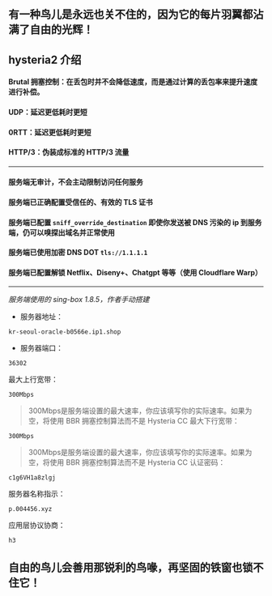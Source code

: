 ## 有一种鸟儿是永远也关不住的，因为它的每片羽翼都沾满了自由的光辉！


## hysteria2 介绍
#### Brutal 拥塞控制：在丢包时并不会降低速度，而是通过计算的丢包率来提升速度进行补偿。
#### UDP：延迟更低耗时更短
#### 0RTT：延迟更低耗时更短
#### HTTP/3：伪装成标准的 HTTP/3 流量
---------
#### 服务端无审计，不会主动限制访问任何服务
#### 服务端已正确配置受信任的、有效的 TLS 证书
#### 服务端已配置 ```sniff_override_destination``` 即使你发送被 DNS 污染的 ip 到服务端，仍可以嗅探出域名并正常使用
#### 服务端已使用加密 DNS DOT ```tls://1.1.1.1 ```
#### 服务端已配置解锁 Netflix、Diseny+、Chatgpt 等等（使用 Cloudflare Warp）
_______
*服务端使用的 sing-box 1.8.5，作者手动搭建*

+ 服务器地址：
```
kr-seoul-oracle-b0566e.ip1.shop
```
+ 服务器端口：
```
36302
```
最大上行宽带：
```
300Mbps
```
> 300Mbps是服务端设置的最大速率，你应该填写你的实际速率。如果为空，将使用 BBR 拥塞控制算法而不是 Hysteria CC
最大下行宽带：
```
300Mbps
```
> 300Mbps是服务端设置的最大速率，你应该填写你的实际速率。如果为空，将使用 BBR 拥塞控制算法而不是 Hysteria CC
认证密码：
```
c1g6VH1a8zlgj
```
服务器名称指示：
```
p.004456.xyz
```
应用层协议协商：
```
h3
```





## 自由的鸟儿会善用那锐利的鸟喙，再坚固的铁窗也锁不住它！
